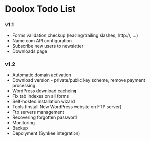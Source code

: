 Doolox Todo List
================

### v1.1 ###

* Forms validation checkup (leading/trailing slashes, http://, ...)
* Name.com API configuration
* Subscribe new users to newsletter
* Downloads page

### v1.2 ###

* Automatic domain activation
* Download version - private/public key scheme, remove payment processing
* WordPress download cacheing
* Fix tab indexes on all forms
* Self-hosted installation wizard
* Tools (Install New WordPress website on FTP server)
* Ftp servers management
* Recovering forgotten password
* Monitoring
* Backup
* Depolyment (Synkee integration)